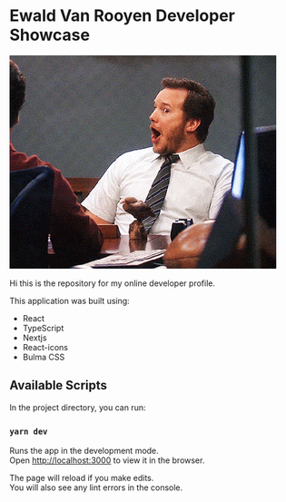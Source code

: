 # Ewald Van Rooyen Developer Showcase

![Wow](public/wow.gif)

Hi this is the repository for my online developer profile.

This application was built using:
* React
* TypeScript
* Nextjs
* React-icons
* Bulma CSS

## Available Scripts

In the project directory, you can run:

### `yarn dev`

Runs the app in the development mode.<br />
Open [http://localhost:3000](http://localhost:3000) to view it in the browser.

The page will reload if you make edits.<br />
You will also see any lint errors in the console.

